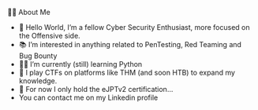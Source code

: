 👨‍💻 About Me
- 👋 Hello World, I’m a fellow Cyber Security Enthusiast, more focused on the Offensive side.
- 📚 I’m interested in anything related to PenTesting, Red Teaming and Bug Bounty
- 👨‍💻 I’m currently (still) learning Python
- 👾 I play CTFs on platforms like THM (and soon HTB) to expand my knowledge.
- 🏅 For now I only hold the eJPTv2 certification...
- You can contact me on my Linkedin profile

<!---
0x00KayoS/0x00KayoS is a ✨ special ✨ repository because its `README.md` (this file) appears on your GitHub profile.
You can click the Preview link to take a look at your changes.
--->

